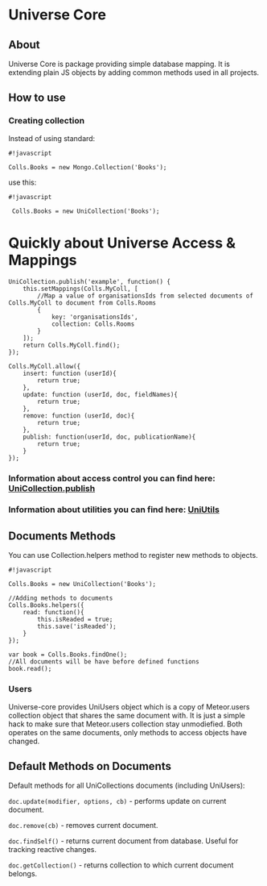 # Universe Core

## About

Universe Core is package providing simple database mapping. It is extending plain JS objects by adding common methods used in all projects.

## How to use

### Creating collection
Instead of using standard:

```
#!javascript

Colls.Books = new Mongo.Collection('Books');

```

use this:

```
#!javascript

 Colls.Books = new UniCollection('Books');
```

# Quickly about Universe Access & Mappings

```
UniCollection.publish('example', function() {
    this.setMappings(Colls.MyColl, [
        //Map a value of organisationsIds from selected documents of Colls.MyColl to document from Colls.Rooms
        {
            key: 'organisationsIds',
            collection: Colls.Rooms
        }
    ]);
    return Colls.MyColl.find();
});

Colls.MyColl.allow({
    insert: function (userId){
        return true;
    },
    update: function (userId, doc, fieldNames){
        return true;
    },
    remove: function (userId, doc){
        return true;
    },
    publish: function(userId, doc, publicationName){
        return true;
    }
});
```

### Information about access control you can find here: [UniCollection.publish](access/README.md)

### Information about utilities you can find here: [UniUtils](utilities/README.md)


## Documents Methods

You can use Collection.helpers method to register new methods to objects.

```
#!javascript

Colls.Books = new UniCollection('Books');

//Adding methods to documents
Colls.Books.helpers({
    read: function(){
        this.isReaded = true;
        this.save('isReaded');
    }
});

var book = Colls.Books.findOne();
//All documents will be have before defined functions
book.read();
```

### Users

Universe-core provides UniUsers object which is a copy of Meteor.users collection object that shares the same document with. It is just a simple hack to make sure that Meteor.users collection stay unmodiefied. Both operates on the same documents, only methods to access objects have changed.

## Default Methods on Documents

Default methods for all UniCollections documents (including UniUsers):

```doc.update(modifier, options, cb)``` - performs update on current document.

```doc.remove(cb)``` - removes current document.

```doc.findSelf()``` - returns current document from database. Useful for tracking reactive changes.

```doc.getCollection()``` - returns collection to which current document belongs.



